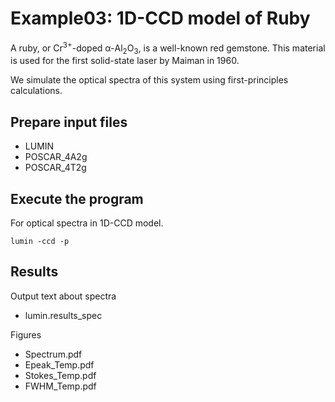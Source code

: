 # Example03: 1D-CCD model of Ruby
A ruby, or Cr$^{3+}$-doped $\mathrm{\alpha}$-Al$_2$O$_3$,  is a well-known red gemstone.
This material is used for the first solid-state laser by Maiman in 1960.

We simulate the optical spectra of this system using first-principles calculations. 

## Prepare input files
- LUMIN
- POSCAR_4A2g
- POSCAR_4T2g

## Execute the program
For optical spectra in 1D-CCD model.
```shell-session
lumin -ccd -p
```

## Results
Output text about spectra
- lumin.results_spec

Figures
- Spectrum.pdf
- Epeak_Temp.pdf
- Stokes_Temp.pdf
- FWHM_Temp.pdf